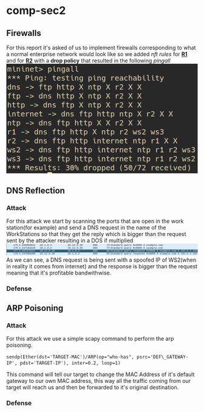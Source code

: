 # comp-sec2
## Firewalls
For this report it's asked of us to implement firewalls corresponding to what a normal enterprise network would look like so we added *nft rules* for [**R1**](https://github.com/l3un4m/comp-sec2/blob/main/firewall/r1.nft) and for [**R2**](https://github.com/l3un4m/comp-sec2/blob/main/firewall/r2.nft) with a **drop policy** that resulted in the following *pingall*
![a](/screenshots/pingall.png)

## DNS Reflection
### Attack
For this attack we start by scanning the ports that are open in the work station(for example) and send a DNS request in the name of the WorkStations so that they get the reply which is bigger than the request sent by the attacker resulting in a DOS if multiplied
![dns](/screenshots/dns.jpg)
As we can see, a DNS request is being sent with a spoofed IP of WS2(when in reality it comes from internet) and the response is bigger than the request meaning that it's profitable bandwithwise.
### Defense

## ARP Poisoning
### Attack
For this attack we use a simple scapy command to perform the arp poisoning.
```
sendp(Ether(dst='TARGET-MAC')/ARP(op="who-has", psrc='DEF\_GATEWAY-IP', pdst='TARGET-IP'), inter=0.2, loop=1)
```
This command will tell our target to change the MAC Address of it's default gateway to our own MAC address, this way all the traffic coming from our target will reach us and then be forwarded to it's original destination.
### Defense
